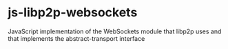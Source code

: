 # js-libp2p-websockets
JavaScript implementation of the WebSockets module that libp2p uses and that implements the abstract-transport interface 
